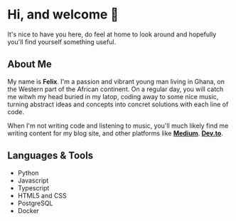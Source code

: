 # Hi, and welcome 👋

It's nice to have you here, do feel at home to look around and hopefully you'll find yourself something useful.

## About Me
My name is **Felix**. I'm a passion and vibrant young man living in Ghana, on the Western part of the African continent.
On a regular day, you will catch me witwh my head buried in my latop, coding away to some nice music, turning abstract ideas and concepts into concret solutions with each line of code. 

When I'm not writing code and listening to music, you'll much likely find me writing content for my blog site, and other platforms like [**Medium**](https://ofelix03.medium.com/). [**Dev.to**](https://dev.to/ofelix03).

## Languages & Tools
* Python 
* Javascript 
* Typescript
* HTML5 and CSS
* PostgreSQL
* Docker


